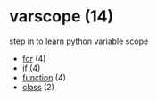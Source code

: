 # varscope (14)
step in to learn python variable scope

+ [for](for/README.md) (4)
+ [if](if/README.md) (4)
+ [function](function/README.md) (4)
+ [class](class/README.md) (2)
